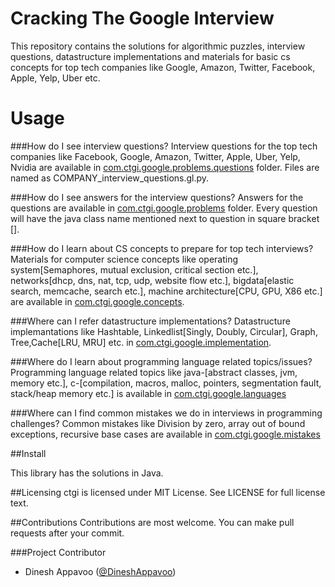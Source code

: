 Cracking The Google Interview
=============================

This repository contains the solutions for algorithmic puzzles, interview questions, datastructure implementations and materials for basic cs concepts  for top tech companies like Google, Amazon, Twitter, Facebook, Apple, Yelp, Uber etc.

Usage
=====
###How do I see interview questions?
Interview questions for the top tech companies like Facebook, Google, Amazon, Twitter, Apple, Uber, Yelp, Nvidia are available in [com.ctgi.google.problems.questions](https://github.com/dineshappavoo/ctgi/tree/master/src/com/ctgi/google/problems/questions) folder. Files are named as COMPANY_interview_questions.gl.py.

###How do I see answers for the interview questions?
Answers for the questions are available in [com.ctgi.google.problems](https://github.com/dineshappavoo/ctgi/tree/master/src/com/ctgi/google/problems/) folder. Every question will have the java class name mentioned next to question in square bracket [].

###How do I learn about CS concepts to prepare  for top tech interviews?
Materials for computer science concepts like operating system[Semaphores, mutual exclusion, critical section etc.], networks[dhcp, dns, nat, tcp, udp, website flow etc.], bigdata[elastic search, memcache, search etc.], machine architecture[CPU, GPU, X86 etc.] are available in [com.ctgi.google.concepts](https://github.com/dineshappavoo/ctgi/tree/master/src/com/ctgi/google/concepts).

###Where can I refer datastructure implementations?
Datastructure implemantations like Hashtable, Linkedlist[Singly, Doubly, Circular], Graph, Tree,Cache[LRU, MRU] etc. in [com.ctgi.google.implementation](https://github.com/dineshappavoo/ctgi/tree/master/src/com/ctgi/google/implementation).

###Where do I learn about programming language related topics/issues?
Programming language related topics like java-[abstract classes, jvm, memory etc.], c-[compilation, macros, malloc, pointers, segmentation fault, stack/heap memory etc.] is available in [com.ctgi.google.languages](https://github.com/dineshappavoo/ctgi/tree/master/src/com/ctgi/google/languages)

###Where can I find common mistakes we do in interviews in programming challenges?
Common mistakes like Division by zero, array out of bound exceptions, recursive base cases are available in [com.ctgi.google.mistakes](https://github.com/dineshappavoo/ctgi/tree/master/src/com/ctgi/google/mistakes)

##Install

This library has the solutions in Java.

##Licensing
ctgi is licensed under MIT License. See LICENSE for full license text.

##Contributions
Contributions are most welcome. You can make pull requests after your commit.
  
###Project Contributor

* Dinesh Appavoo ([@DineshAppavoo](http://utdallas.edu/~dxa132330))
